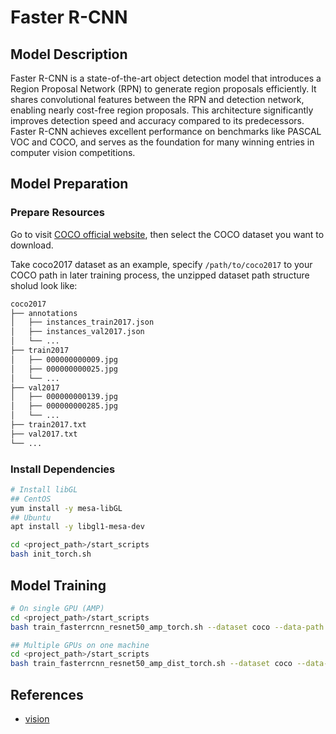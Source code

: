 # Faster R-CNN

## Model Description

Faster R-CNN is a state-of-the-art object detection model that introduces a Region Proposal Network (RPN) to generate
region proposals efficiently. It shares convolutional features between the RPN and detection network, enabling nearly
cost-free region proposals. This architecture significantly improves detection speed and accuracy compared to its
predecessors. Faster R-CNN achieves excellent performance on benchmarks like PASCAL VOC and COCO, and serves as the
foundation for many winning entries in computer vision competitions.

## Model Preparation

### Prepare Resources

Go to visit [COCO official website](https://cocodataset.org/#download), then select the COCO dataset you want to
download.

Take coco2017 dataset as an example, specify `/path/to/coco2017` to your COCO path in later training process, the
unzipped dataset path structure sholud look like:

```bash
coco2017
├── annotations
│   ├── instances_train2017.json
│   ├── instances_val2017.json
│   └── ...
├── train2017
│   ├── 000000000009.jpg
│   ├── 000000000025.jpg
│   └── ...
├── val2017
│   ├── 000000000139.jpg
│   ├── 000000000285.jpg
│   └── ...
├── train2017.txt
├── val2017.txt
└── ...
```

### Install Dependencies

```bash
# Install libGL
## CentOS
yum install -y mesa-libGL
## Ubuntu
apt install -y libgl1-mesa-dev

cd <project_path>/start_scripts
bash init_torch.sh
```

## Model Training

```bash
# On single GPU (AMP)
cd <project_path>/start_scripts
bash train_fasterrcnn_resnet50_amp_torch.sh --dataset coco --data-path /path/to/coco2017

## Multiple GPUs on one machine
cd <project_path>/start_scripts
bash train_fasterrcnn_resnet50_amp_dist_torch.sh --dataset coco --data-path /path/to/coco2017
```

## References

- [vision](https://github.com/pytorch/vision)
